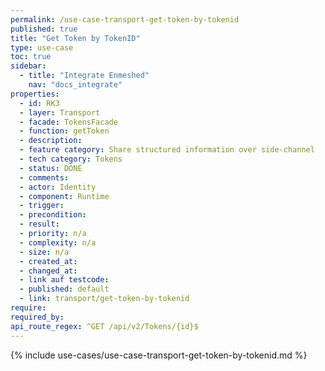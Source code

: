 ```yaml
---
permalink: /use-case-transport-get-token-by-tokenid
published: true
title: "Get Token by TokenID"
type: use-case
toc: true
sidebar:
  - title: "Integrate Enmeshed"
    nav: "docs_integrate"
properties:
  - id: RK3
  - layer: Transport
  - facade: TokensFacade
  - function: getToken
  - description:
  - feature category: Share structured information over side-channel
  - tech category: Tokens
  - status: DONE
  - comments:
  - actor: Identity
  - component: Runtime
  - trigger:
  - precondition:
  - result:
  - priority: n/a
  - complexity: n/a
  - size: n/a
  - created_at:
  - changed_at:
  - link auf testcode:
  - published: default
  - link: transport/get-token-by-tokenid
require:
required_by:
api_route_regex: ^GET /api/v2/Tokens/{id}$
---
```


{% include use-cases/use-case-transport-get-token-by-tokenid.md %}
